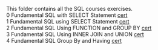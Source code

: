 This folder contains all the SQL courses exercises. <br>
0 Fundamental SQL with SELECT Statement <a href="https://academy.dqlab.id/certificate/pdf/DQLABSQLT1BMWOEH">cert</a><br>
1 Fundamental SQL using SELECT Statement <a href="https://academy.dqlab.id/certificate/pdf/DQLABSQLT1ISWHTD">cert</a><br>
2 Fundamental SQL Using FUNCTION and GROUP BY <a href="https://academy.dqlab.id/certificate/pdf/DQLABSQLT2MRLGSE">cert</a><br>
3 Fundamental SQL Using INNER JOIN and UNION <a href="https://academy.dqlab.id/certificate/pdf/DQLABSQLT2HULJEO">cert</a><br>
4 Fundamental SQL Group By and Having <a href="https://academy.dqlab.id/certificate/pdf/DQLABSQLT1ISWHTD">cert</a><br>
